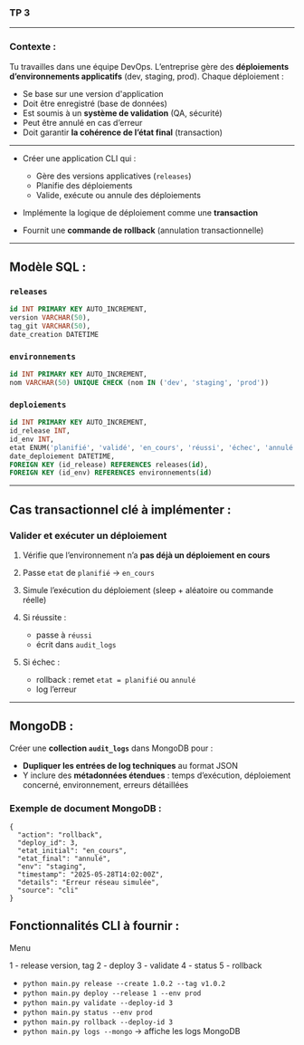 ### **TP 3**

---

### **Contexte :**

Tu travailles dans une équipe DevOps. L’entreprise gère des **déploiements d’environnements applicatifs** (dev, staging, prod). Chaque déploiement :

* Se base sur une version d'application
* Doit être enregistré (base de données)
* Est soumis à un **système de validation** (QA, sécurité)
* Peut être annulé en cas d’erreur
* Doit garantir **la cohérence de l’état final** (transaction)

---

* Créer une application CLI qui :

  * Gère des versions applicatives (`releases`)
  * Planifie des déploiements
  * Valide, exécute ou annule des déploiements
* Implémente la logique de déploiement comme une **transaction**
* Fournit une **commande de rollback** (annulation transactionnelle)


---

## **Modèle SQL :**

### `releases`

```sql
id INT PRIMARY KEY AUTO_INCREMENT,
version VARCHAR(50),
tag_git VARCHAR(50),
date_creation DATETIME
```

### `environnements`

```sql
id INT PRIMARY KEY AUTO_INCREMENT,
nom VARCHAR(50) UNIQUE CHECK (nom IN ('dev', 'staging', 'prod'))
```

### `deploiements`

```sql
id INT PRIMARY KEY AUTO_INCREMENT,
id_release INT,
id_env INT,
etat ENUM('planifié', 'validé', 'en_cours', 'réussi', 'échec', 'annulé'),
date_deploiement DATETIME,
FOREIGN KEY (id_release) REFERENCES releases(id),
FOREIGN KEY (id_env) REFERENCES environnements(id)
```


---

## **Cas transactionnel clé à implémenter :**

### **Valider et exécuter un déploiement**

1. Vérifie que l’environnement n’a **pas déjà un déploiement en cours**
2. Passe `etat` de `planifié` → `en_cours`
3. Simule l’exécution du déploiement (sleep + aléatoire ou commande réelle)
4. Si réussite :

   * passe à `réussi`
   * écrit dans `audit_logs`
5. Si échec :

   * rollback : remet `etat = planifié` ou `annulé`
   * log l’erreur

---

## **MongoDB :**

Créer une **collection `audit_logs`** dans MongoDB pour :

* **Dupliquer les entrées de log techniques** au format JSON
* Y inclure des **métadonnées étendues** : temps d’exécution, déploiement concerné, environnement, erreurs détaillées

### Exemple de document MongoDB :

```
{
  "action": "rollback",
  "deploy_id": 3,
  "etat_initial": "en_cours",
  "etat_final": "annulé",
  "env": "staging",
  "timestamp": "2025-05-28T14:02:00Z",
  "details": "Erreur réseau simulée",
  "source": "cli"
}
```


## **Fonctionnalités CLI à fournir :**

Menu

1 - release
    version,
    tag
2 - deploy
3 - validate
4 - status
5 - rollback

* `python main.py release --create 1.0.2 --tag v1.0.2`
* `python main.py deploy --release 1 --env prod`
* `python main.py validate --deploy-id 3`
* `python main.py status --env prod`
* `python main.py rollback --deploy-id 3`
* `python main.py logs --mongo` → affiche les logs MongoDB

